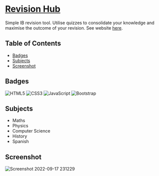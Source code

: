 # [Revision Hub](http://revisionhub.tech/)
Simple IB revision tool. Utilise quizzes to consolidate your knowledge and maximise the outcome of your revision. See website [here](http://revisionhub.tech/).

## Table of Contents
* [Badges](#badges)
* [Subjects](#subjects)
* [Screenshot](#screenshot)

## Badges
![HTML5](https://img.shields.io/badge/html5-%23E34F26.svg?style=for-the-badge&logo=html5&logoColor=white)
![CSS3](https://img.shields.io/badge/css3-%231572B6.svg?style=for-the-badge&logo=css3&logoColor=white)
![JavaScript](https://img.shields.io/badge/javascript-%23323330.svg?style=for-the-badge&logo=javascript&logoColor=%23F7DF1E)
![Bootstrap](https://img.shields.io/badge/bootstrap-%23563D7C.svg?style=for-the-badge&logo=bootstrap&logoColor=white)

## Subjects
- Maths
- Physics
- Computer Science
- History
- Spanish

## Screenshot
![Screenshot 2022-09-17 231229](https://user-images.githubusercontent.com/112906942/190878016-a1b692f4-f347-413a-9dbb-94659a75ec4d.png)
